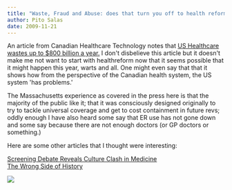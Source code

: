 ```yaml
---
title: "Waste, Fraud and Abuse: does that turn you off to health reform?"
author: Pito Salas
date: 2009-11-21
---
```




An article from Canadian Healthcare Technology notes that [US Healthcare
wastes up to $800 billion a year.](<http://www.canhealth.com/News1252.html>) I
don't disbelieve this article but it doesn't make me not want to start with
healthreform now that it seems possible that it might happen this year, warts
and all. One might even say that that it shows how from the perspective of the
Canadian health system, the US system 'has problems.'

The Massachusetts experience as covered in the press here is that the majority
of the public like it; that it was consciously designed originally to try to
tackle universal coverage and get to cost containment in future revs; oddly
enough I have also heard some say that ER use has not gone down and some say
because there are not enough doctors (or GP doctors or something.)

Here are some other articles that I thought were interesting:

[ Screening Debate Reveals Culture Clash in
Medicine](<http://www.nytimes.com/2009/11/20/health/20assess.html>)  
[The Wrong Side of
History](<http://www.nytimes.com/2009/11/19/opinion/19kristof.html>)

![](https://i0.wp.com/img.zemanta.com/pixy.gif?w=584)


